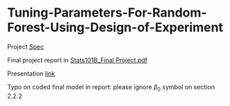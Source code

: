 # Tuning-Parameters-For-Random-Forest-Using-Design-of-Experiment

Project [Spec](https://github.com/proudjiao/Tuning-Parameters-For-Random-Forest-Using-Design-of-Experiment/blob/main/Final_Project_Spec_Spring_2022.pdf)

Final project report in [Stats101B_Final Project.pdf](https://github.com/proudjiao/Tuning-Parameters-For-Random-Forest-Using-Design-of-Experiment/blob/main/Stats101B_Final%20Project.pdf)

Presentation [link](https://youtu.be/ul5O7u9fnv0)

Typo on coded final model in report: please ignore $\beta_0$ symbol on section 2.2.2
